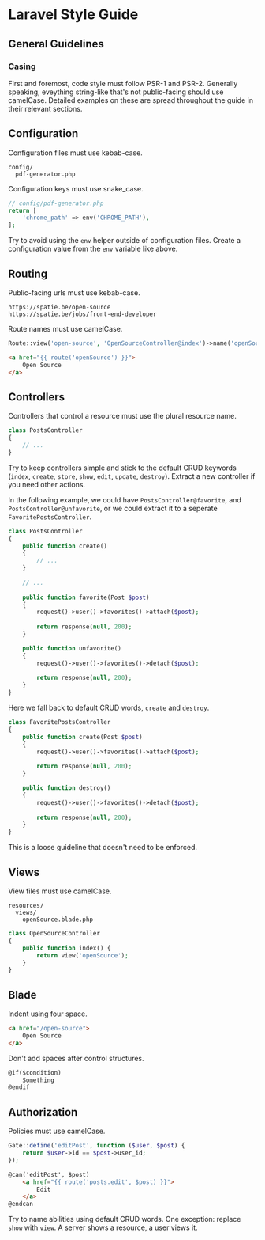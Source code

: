 # Laravel Style Guide

## General Guidelines

### Casing

First and foremost, code style must follow PSR-1 and PSR-2. Generally speaking, eveything string-like that's not public-facing should use camelCase. Detailed examples on these are spread throughout the guide in their relevant sections.

## Configuration

Configuration files must use kebab-case.

```
config/
  pdf-generator.php
```

Configuration keys must use snake_case.

```php
// config/pdf-generator.php
return [
    'chrome_path' => env('CHROME_PATH'),
];
```

Try to avoid using the `env` helper outside of configuration files. Create a configuration value from the `env` variable like above.

## Routing

Public-facing urls must use kebab-case.

```
https://spatie.be/open-source
https://spatie.be/jobs/front-end-developer
```

Route names must use camelCase.

```php
Route::view('open-source', 'OpenSourceController@index')->name('openSource');
```

```html
<a href="{{ route('openSource') }}">
    Open Source
</a>
```

## Controllers

Controllers that control a resource must use the plural resource name.

```php
class PostsController
{
    // ...
}
```

Try to keep controllers simple and stick to the default CRUD keywords (`index`, `create`, `store`, `show`, `edit`, `update`, `destroy`). Extract a new controller if you need other actions.

In the following example, we could have `PostsController@favorite`, and `PostsController@unfavorite`, or we could extract it to a seperate `FavoritePostsController`.

```php
class PostsController
{
    public function create()
    {
        // ...
    }
    
    // ...
    
    public function favorite(Post $post)
    {
        request()->user()->favorites()->attach($post);
        
        return response(null, 200);
    }

    public function unfavorite()
    {
        request()->user()->favorites()->detach($post);
        
        return response(null, 200);
    }
}
```

Here we fall back to default CRUD words, `create` and `destroy`.

```php
class FavoritePostsController
{
    public function create(Post $post)
    {
        request()->user()->favorites()->attach($post);
        
        return response(null, 200);
    }

    public function destroy()
    {
        request()->user()->favorites()->detach($post);
        
        return response(null, 200);
    }
}
```

This is a loose guideline that doesn't need to be enforced.

## Views

View files must use camelCase.

```
resources/
  views/
    openSource.blade.php
```

```php
class OpenSourceController
{
    public function index() {
        return view('openSource');
    }
}
```

## Blade

Indent using four space.

```html
<a href="/open-source">
    Open Source
</a>
```

Don't add spaces after control structures.

```html
@if($condition)
    Something
@endif
```

## Authorization

Policies must use camelCase.

```php
Gate::define('editPost', function ($user, $post) {
    return $user->id == $post->user_id;
});
```

```html
@can('editPost', $post)
    <a href="{{ route('posts.edit', $post) }}">
        Edit
    </a>
@endcan
```

Try to name abilities using default CRUD words. One exception: replace `show` with `view`. A server shows a resource, a user views it.
